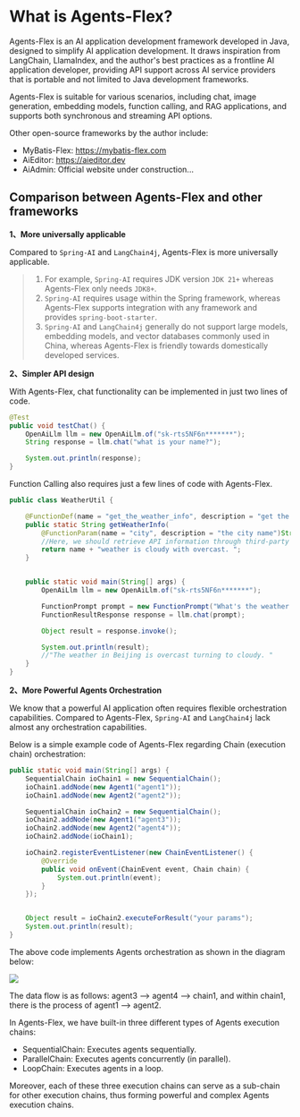 # What is Agents-Flex?

Agents-Flex is an AI application development framework developed in Java, designed to simplify AI application development. It draws inspiration from LangChain, LlamaIndex, and the author's best practices as a frontline AI application developer, providing API support across AI service providers that is portable and not limited to Java development frameworks.

Agents-Flex is suitable for various scenarios, including chat, image generation, embedding models, function calling, and RAG applications, and supports both synchronous and streaming API options.

Other open-source frameworks by the author include:

- MyBatis-Flex: https://mybatis-flex.com
- AiEditor: https://aieditor.dev
- AiAdmin: Official website under construction...

## Comparison between Agents-Flex and other frameworks

**1、More universally applicable**

Compared to `Spring-AI` and `LangChain4j`, Agents-Flex is more universally applicable.

> 1) For example, `Spring-AI` requires JDK version `JDK 21+` whereas Agents-Flex only needs `JDK8+`.
> 2) `Spring-AI` requires usage within the Spring framework, whereas Agents-Flex supports integration with any framework and provides `spring-boot-starter`.
> 3) `Spring-AI` and `LangChain4j` generally do not support large models, embedding models, and vector databases commonly used in China, whereas Agents-Flex is friendly towards domestically developed services.

**2、Simpler API design**

With Agents-Flex, chat functionality can be implemented in just two lines of code.

```java
@Test
public void testChat() {
    OpenAiLlm llm = new OpenAiLlm.of("sk-rts5NF6n*******");
    String response = llm.chat("what is your name?");

    System.out.println(response);
}
```

Function Calling also requires just a few lines of code with Agents-Flex.

```java
public class WeatherUtil {

    @FunctionDef(name = "get_the_weather_info", description = "get the weather info")
    public static String getWeatherInfo(
        @FunctionParam(name = "city", description = "the city name")String name ) {
        //Here, we should retrieve API information through third-party interfaces
        return name + "weather is cloudy with overcast. ";
    }


    public static void main(String[] args) {
        OpenAiLlm llm = new OpenAiLlm.of("sk-rts5NF6n*******");

        FunctionPrompt prompt = new FunctionPrompt("What's the weather like in Beijing today?", WeatherUtil.class);
        FunctionResultResponse response = llm.chat(prompt);

        Object result = response.invoke();

        System.out.println(result);
        //"The weather in Beijing is overcast turning to cloudy. "
    }
}
```

**2、More Powerful Agents Orchestration**

We know that a powerful AI application often requires flexible orchestration capabilities. Compared to Agents-Flex, `Spring-AI` and `LangChain4j` lack almost any orchestration capabilities.

Below is a simple example code of Agents-Flex regarding Chain (execution chain) orchestration:

```java
public static void main(String[] args) {
    SequentialChain ioChain1 = new SequentialChain();
    ioChain1.addNode(new Agent1("agent1"));
    ioChain1.addNode(new Agent2("agent2"));

    SequentialChain ioChain2 = new SequentialChain();
    ioChain2.addNode(new Agent1("agent3"));
    ioChain2.addNode(new Agent2("agent4"));
    ioChain2.addNode(ioChain1);

    ioChain2.registerEventListener(new ChainEventListener() {
        @Override
        public void onEvent(ChainEvent event, Chain chain) {
            System.out.println(event);
        }
    });


    Object result = ioChain2.executeForResult("your params");
    System.out.println(result);
}
```

The above code implements Agents orchestration as shown in the diagram below:

![](../../assets/images/chians-01.png)

The data flow is as follows: agent3 --> agent4 --> chain1, and within chain1, there is the process of agent1 --> agent2.


In Agents-Flex, we have built-in three different types of Agents execution chains:

- SequentialChain: Executes agents sequentially.
- ParallelChain: Executes agents concurrently (in parallel).
- LoopChain: Executes agents in a loop.

Moreover, each of these three execution chains can serve as a sub-chain for other execution chains, thus forming powerful and complex Agents execution chains.

